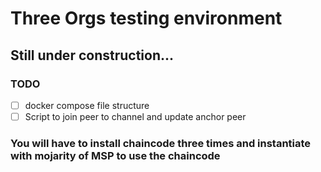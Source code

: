 # Three Orgs testing environment

## Still under construction...
### TODO
- [ ] docker compose file structure
- [ ] Script to join peer to channel and update anchor peer

### You will have to install chaincode three times and instantiate with mojarity of MSP to use the chaincode